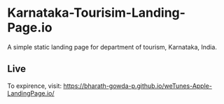 # Karnataka-Tourisim-Landing-Page.io
A simple static landing page for department of tourism, Karnataka, India.





## Live
To expirence, visit: https://bharath-gowda-p.github.io/weTunes-Apple-LandingPage.io/
